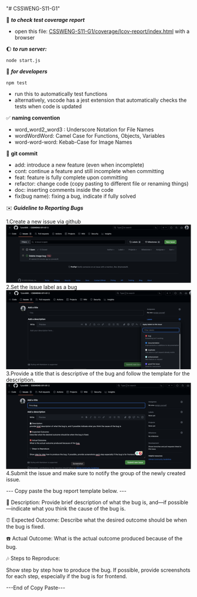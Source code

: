 "# CSSWENG-S11-G1" 

:book: ***to check test coverage report***
- open this file: [CSSWENG-S11-G1/coverage/Icov-report/index.html](/coverage/lcov-report/index.html) with a browser


:moon: ***to run server:*** 
```
node start.js
```

:trident: ***for developers***
```
npm test
```
- run this to automatically test functions
- alternatively, vscode has a jest extension that automatically checks the tests when code is updated
  
:white_check_mark: **naming convention**
- word_word2_word3 :  Underscore Notation for File Names
- wordWordWord: Camel Case for Functions, Objects, Variables
- word-word-word: Kebab-Case for Image Names
  
:rocket: **git commit**
- add: introduce a new feature (even when incomplete)
- cont: continue a feature and still incomplete when committing
- feat: feature is fully complete upon committing
- refactor: change code (copy pasting to different file or renaming things)
- doc: inserting comments inside the code
- fix(bug name):  fixing a bug, indicate if fully solved


:envelope: ***Guideline to Reporting Bugs***

1.Create a new issue via github
![Alt text](image.png)
2.Set the issue label as a bug
![Alt text](image-1.png)
3.Provide a title that is descriptive of the bug and follow the template for the description.
![Alt text](image-2.png)
4.Submit the issue and make sure to notify the group of the newly created issue.

--- Copy paste the bug report template below. ---


💾 Description:
Provide brief description of what the bug is, and—if possible—indicate what you think the cause of the bug is.

⏰ Expected Outcome:
Describe what the desired outcome should be when the bug is fixed.

☎️ Actual Outcome:
What is the actual outcome produced because of the bug.

🎶 Steps to Reproduce:

Show step by step how to produce the bug. If possible, provide screenshots for each step, especially if the bug is for frontend.

---End of Copy Paste---